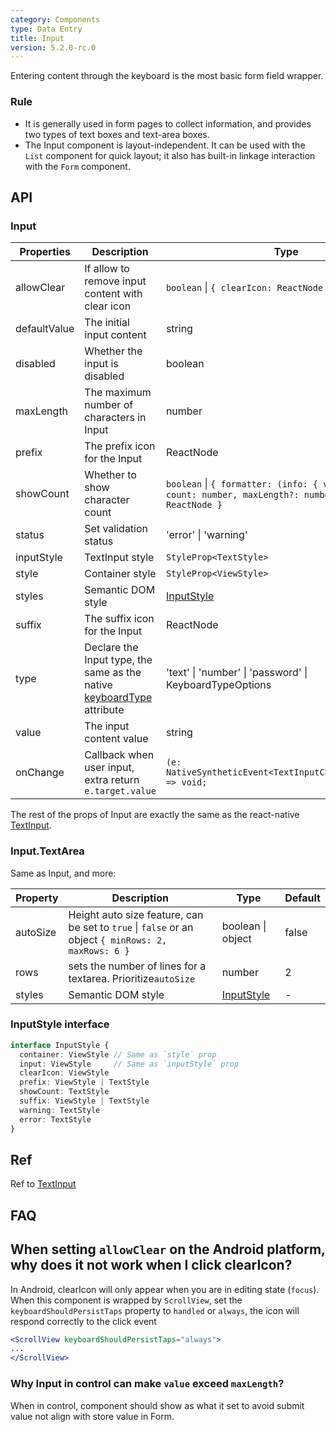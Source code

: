 ```yaml
---
category: Components
type: Data Entry
title: Input
version: 5.2.0-rc.0
---
```


Entering content through the keyboard is the most basic form field wrapper.

### Rule
- It is generally used in form pages to collect information, and provides two types of text boxes and text-area boxes.
- The Input component is layout-independent. It can be used with the `List` component for quick layout; it also has built-in linkage interaction with the `Form` component.

## API

### Input

| Properties | Description | Type | Default |
| --- | --- | --- | --- |
| allowClear | If allow to remove input content with clear icon | `boolean` \| `{ clearIcon: ReactNode }` | - |
| defaultValue | The initial input content | string | - |
| disabled | Whether the input is disabled | boolean | false |
| maxLength | The maximum number of characters in Input | number | - |
| prefix | The prefix icon for the Input | ReactNode | - |
| showCount | Whether to show character count | `boolean` \| `{ formatter: (info: { value: string, count: number, maxLength?: number }) => ReactNode }` | false |
| status | Set validation status | 'error' \| 'warning' | - |
| inputStyle | TextInput style | `StyleProp<TextStyle>` | - |
| style  | Container style | `StyleProp<ViewStyle>` | - |
| styles | Semantic DOM style | [InputStyle](#inputstyle-interface) | - |
| suffix | The suffix icon for the Input | ReactNode | - |
| type   | Declare the Input type, the same as the native [keyboardType](http://facebook.github.io/react-native/docs/textinput.html#keyboardtype) attribute | 'text' \| 'number' \| 'password' \| KeyboardTypeOptions | `text` |
| value | The input content value | string | - |
| onChange | Callback when user input, extra return `e.target.value` | `(e: NativeSyntheticEvent<TextInputChangeEventData>) => void;` | - |

The rest of the props of Input are exactly the same as the react-native [TextInput](http://facebook.github.io/react-native/docs/textinput.html).

### Input.TextArea

Same as Input, and more:

| Property | Description | Type | Default |
| --- | --- | --- | --- |
| autoSize | Height auto size feature, can be set to `true` \| `false` or an object `{ minRows: 2, maxRows: 6 }` | boolean \| object | false |
| rows | sets the number of lines for a textarea.	Prioritize`autoSize`  | number | 2 |
| styles | Semantic DOM style | [InputStyle](#inputstyle-interface) | - |

### InputStyle interface

```typescript
interface InputStyle {
  container: ViewStyle // Same as `style` prop
  input: ViewStyle     // Same as `inputStyle` prop
  clearIcon: ViewStyle
  prefix: ViewStyle | TextStyle
  showCount: TextStyle
  suffix: ViewStyle | TextStyle
  warning: TextStyle
  error: TextStyle
}
```

## Ref
Ref to [TextInput](http://facebook.github.io/react-native/docs/textinput.html)

## FAQ

## When setting `allowClear` on the Android platform, why does it not work when I click clearIcon?

In Android, clearIcon will only appear when you are in editing state (`focus`).
<br/>When this component is wrapped by `ScrollView`, set the `keyboardShouldPersistTaps` property to `handled` or `always`, the icon will respond correctly to the click event

```jsx
<ScrollView keyboardShouldPersistTaps="always">
...
</ScrollView>
```

### Why Input in control can make `value` exceed `maxLength`?

When in control, component should show as what it set to avoid submit value not align with store value in Form.
